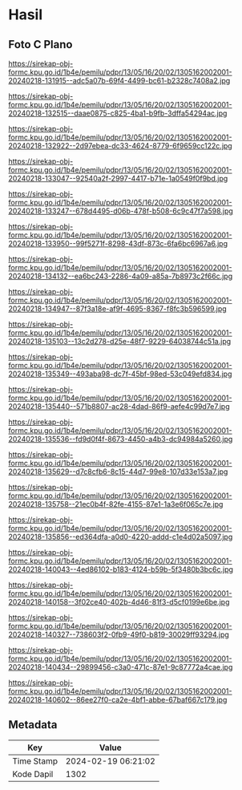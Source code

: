 # Hasil

## Foto C Plano

https://sirekap-obj-formc.kpu.go.id/1b4e/pemilu/pdpr/13/05/16/20/02/1305162002001-20240218-131915--adc5a07b-69f4-4499-bc61-b2328c7408a2.jpg

https://sirekap-obj-formc.kpu.go.id/1b4e/pemilu/pdpr/13/05/16/20/02/1305162002001-20240218-132515--daae0875-c825-4ba1-b9fb-3dffa54294ac.jpg

https://sirekap-obj-formc.kpu.go.id/1b4e/pemilu/pdpr/13/05/16/20/02/1305162002001-20240218-132922--2d97ebea-dc33-4624-8779-6f9659cc122c.jpg

https://sirekap-obj-formc.kpu.go.id/1b4e/pemilu/pdpr/13/05/16/20/02/1305162002001-20240218-133047--92540a2f-2997-4417-b71e-1a0549f0f9bd.jpg

https://sirekap-obj-formc.kpu.go.id/1b4e/pemilu/pdpr/13/05/16/20/02/1305162002001-20240218-133247--678d4495-d06b-478f-b508-6c9c47f7a598.jpg

https://sirekap-obj-formc.kpu.go.id/1b4e/pemilu/pdpr/13/05/16/20/02/1305162002001-20240218-133950--99f5271f-8298-43df-873c-6fa6bc6967a6.jpg

https://sirekap-obj-formc.kpu.go.id/1b4e/pemilu/pdpr/13/05/16/20/02/1305162002001-20240218-134132--ea6bc243-2286-4a09-a85a-7b8973c2f66c.jpg

https://sirekap-obj-formc.kpu.go.id/1b4e/pemilu/pdpr/13/05/16/20/02/1305162002001-20240218-134947--87f3a18e-af9f-4695-8367-f8fc3b596599.jpg

https://sirekap-obj-formc.kpu.go.id/1b4e/pemilu/pdpr/13/05/16/20/02/1305162002001-20240218-135103--13c2d278-d25e-48f7-9229-64038744c51a.jpg

https://sirekap-obj-formc.kpu.go.id/1b4e/pemilu/pdpr/13/05/16/20/02/1305162002001-20240218-135349--493aba98-dc7f-45bf-98ed-53c049efd834.jpg

https://sirekap-obj-formc.kpu.go.id/1b4e/pemilu/pdpr/13/05/16/20/02/1305162002001-20240218-135440--571b8807-ac28-4dad-86f9-aefe4c99d7e7.jpg

https://sirekap-obj-formc.kpu.go.id/1b4e/pemilu/pdpr/13/05/16/20/02/1305162002001-20240218-135536--fd9d0f4f-8673-4450-a4b3-dc94984a5260.jpg

https://sirekap-obj-formc.kpu.go.id/1b4e/pemilu/pdpr/13/05/16/20/02/1305162002001-20240218-135629--d7c8cfb6-8c15-44d7-99e8-107d33e153a7.jpg

https://sirekap-obj-formc.kpu.go.id/1b4e/pemilu/pdpr/13/05/16/20/02/1305162002001-20240218-135758--21ec0b4f-82fe-4155-87e1-1a3e6f065c7e.jpg

https://sirekap-obj-formc.kpu.go.id/1b4e/pemilu/pdpr/13/05/16/20/02/1305162002001-20240218-135856--ed364dfa-a0d0-4220-addd-c1e4d02a5097.jpg

https://sirekap-obj-formc.kpu.go.id/1b4e/pemilu/pdpr/13/05/16/20/02/1305162002001-20240218-140043--4ed86102-b183-4124-b59b-5f3480b3bc6c.jpg

https://sirekap-obj-formc.kpu.go.id/1b4e/pemilu/pdpr/13/05/16/20/02/1305162002001-20240218-140158--3f02ce40-402b-4d46-81f3-d5cf0199e6be.jpg

https://sirekap-obj-formc.kpu.go.id/1b4e/pemilu/pdpr/13/05/16/20/02/1305162002001-20240218-140327--738603f2-0fb9-49f0-b819-30029ff93294.jpg

https://sirekap-obj-formc.kpu.go.id/1b4e/pemilu/pdpr/13/05/16/20/02/1305162002001-20240218-140434--29899456-c3a0-471c-87e1-9c87772a4cae.jpg

https://sirekap-obj-formc.kpu.go.id/1b4e/pemilu/pdpr/13/05/16/20/02/1305162002001-20240218-140602--86ee27f0-ca2e-4bf1-abbe-67baf667c179.jpg


## Metadata

| Key        | Value               |
| ---------- | ------------------- |
| Time Stamp | 2024-02-19 06:21:02 |
| Kode Dapil | 1302                |



